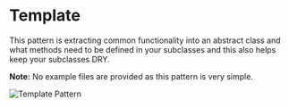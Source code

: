 # Template

This pattern is extracting common functionality into an abstract class and what methods need to be defined in your 
subclasses and this also helps keep your subclasses DRY.

**Note:** No example files are provided as this pattern is very simple.

![Template Pattern](Uml/Template.svg "Template")
